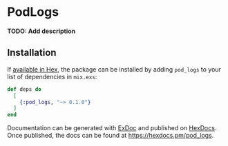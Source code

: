 # PodLogs

**TODO: Add description**

## Installation

If [available in Hex](https://hex.pm/docs/publish), the package can be installed
by adding `pod_logs` to your list of dependencies in `mix.exs`:

```elixir
def deps do
  [
    {:pod_logs, "~> 0.1.0"}
  ]
end
```

Documentation can be generated with
[ExDoc](https://github.com/elixir-lang/ex_doc) and published on
[HexDocs](https://hexdocs.pm). Once published, the docs can be found at
<https://hexdocs.pm/pod_logs>.

